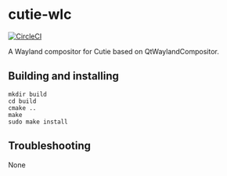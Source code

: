 # cutie-wlc

[![CircleCI](https://dl.circleci.com/status-badge/img/gh/cutie-shell/cutie-wlc/tree/droidian.svg?style=svg)](https://dl.circleci.com/status-badge/redirect/gh/cutie-shell/cutie-wlc/tree/droidian)

A Wayland compositor for Cutie based on QtWaylandCompositor.

## Building and installing

```
mkdir build
cd build
cmake ..
make
sudo make install
```

## Troubleshooting
None
